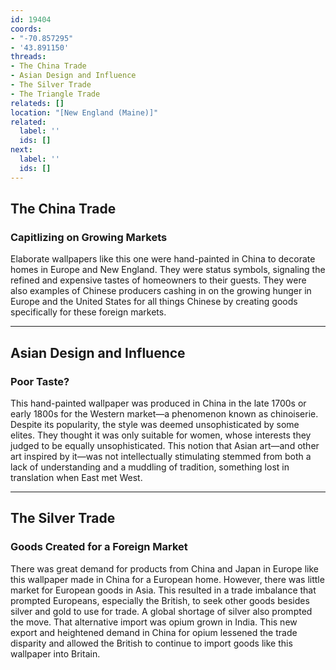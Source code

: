 ```yaml
---
id: 19404
coords:
- "-70.857295"
- '43.891150'
threads:
- The China Trade
- Asian Design and Influence
- The Silver Trade
- The Triangle Trade
relateds: []
location: "[New England (Maine)]"
related:
  label: ''
  ids: []
next:
  label: ''
  ids: []
---
```


## The China Trade

### Capitlizing on Growing Markets

Elaborate wallpapers like this one were hand-painted in China to decorate homes in Europe and New England. They were status symbols, signaling the refined and expensive tastes of homeowners to their guests. They were also examples of Chinese producers cashing in on the growing hunger in Europe and the United States for all things Chinese by creating goods specifically for these foreign markets.

* * *

## Asian Design and Influence

### Poor Taste?

This hand-painted wallpaper was produced in China in the late 1700s or early 1800s for the Western market—a phenomenon known as chinoiserie. Despite its popularity, the style was deemed unsophisticated by some elites. They thought it was only suitable for women, whose interests they judged to be equally unsophisticated. This notion that Asian art—and other art inspired by it—was not intellectually stimulating stemmed from both a lack of understanding and a muddling of tradition, something lost in translation when East met West.

* * *

## The Silver Trade

### Goods Created for a Foreign Market

There was great demand for products from China and Japan in Europe like this wallpaper made in China for a European home. However, there was little market for European goods in Asia. This resulted in a trade imbalance that prompted Europeans, especially the British, to seek other goods besides silver and gold to use for trade. A global shortage of silver also prompted the move. That alternative import was opium grown in India. This new export and heightened demand in China for opium lessened the trade disparity and allowed the British to continue to import goods like this wallpaper into Britain. 
